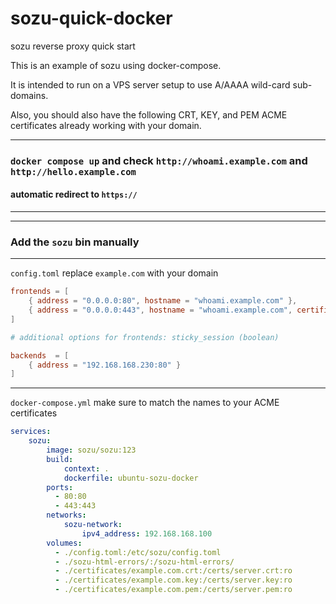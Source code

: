 # sozu-quick-docker
sozu reverse proxy quick start

This is an example of sozu using docker-compose.

It is intended to run on a VPS server setup to use A/AAAA wild-card sub-domains.

Also, you should also have the following CRT, KEY, and PEM ACME certificates already
working with your domain.

---
### `docker compose up` and check `http://whoami.example.com` and `http://hello.example.com`
#### automatic redirect to `https://`
---
---
### Add the `sozu` bin manually 
---
`config.toml` replace `example.com` with your domain
```TOML
frontends = [
	{ address = "0.0.0.0:80", hostname = "whoami.example.com" },
	{ address = "0.0.0.0:443", hostname = "whoami.example.com", certificate = "/certs/server.crt", key = "/certs/server.key", certificate_chain = "/certs/server.pem" }
]

# additional options for frontends: sticky_session (boolean)

backends  = [
	{ address = "192.168.168.230:80" }
]
```

---

`docker-compose.yml` make sure to match the names to your ACME certificates
```Yaml
services:
    sozu:
        image: sozu/sozu:123
        build:
            context: .
            dockerfile: ubuntu-sozu-docker
        ports:
          - 80:80
          - 443:443
        networks:
            sozu-network:
                ipv4_address: 192.168.168.100
        volumes:
          - ./config.toml:/etc/sozu/config.toml
          - ./sozu-html-errors/:/sozu-html-errors/
          - ./certificates/example.com.crt:/certs/server.crt:ro
          - ./certificates/example.com.key:/certs/server.key:ro
          - ./certificates/example.com.pem:/certs/server.pem:ro
```
